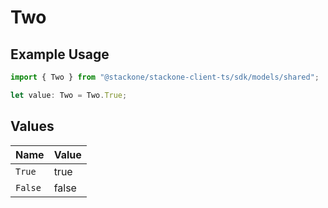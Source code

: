 # Two

## Example Usage

```typescript
import { Two } from "@stackone/stackone-client-ts/sdk/models/shared";

let value: Two = Two.True;
```

## Values

| Name    | Value   |
| ------- | ------- |
| `True`  | true    |
| `False` | false   |
